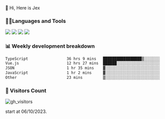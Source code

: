  👋 Hi, Here is Jex

 

### 🧑‍💻Languages and Tools

<code><a href="https://react.dev"><img src="https://api.iconify.design/logos:react.svg" /></a></code>
<code><a href="https://github.com/vuejs/core"><img src="https://api.iconify.design/logos:vue.svg" /></a></code> 
<code><a href="https://github.com/microsoft/TypeScript"><img src="https://api.iconify.design/logos:typescript-icon.svg" /></a></code>
<code><a href="https://threejs.org/"><img src="https://api.iconify.design/logos:threejs.svg" /></a></code>

### 📊 Weekly development breakdown

<!--START_SECTION:waka-->

```txt
TypeScript                 36 hrs 9 mins   █████████████████▒░░░░░░░   69.26 %
Vue.js                     12 hrs 27 mins  ██████░░░░░░░░░░░░░░░░░░░   23.85 %
JSON                       1 hr 35 mins    ▓░░░░░░░░░░░░░░░░░░░░░░░░   03.05 %
JavaScript                 1 hr 2 mins     ▓░░░░░░░░░░░░░░░░░░░░░░░░   02.01 %
Other                      23 mins         ▒░░░░░░░░░░░░░░░░░░░░░░░░   00.74 %
```

<!--END_SECTION:waka-->


### 👀 Visitors Count

![gh_visitors](https://profile-counter.glitch.me/jexlau/count.svg)

start at 06/10/2023.
